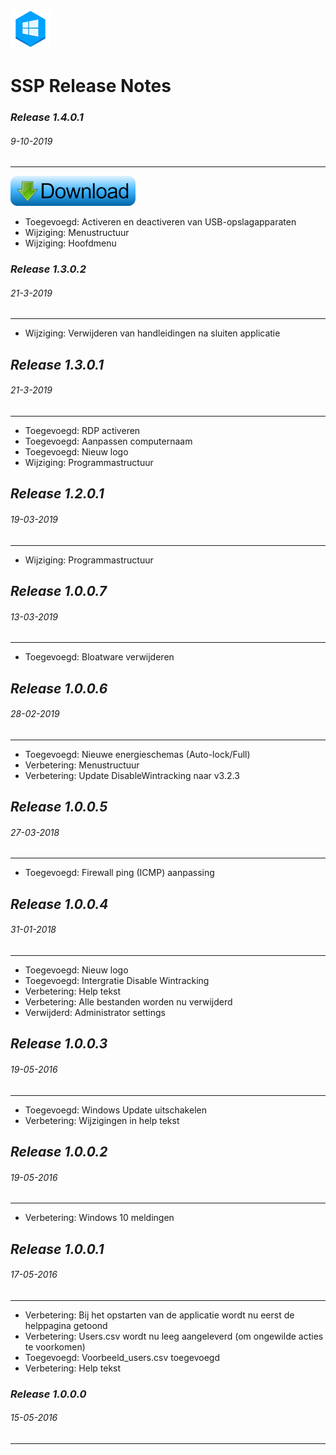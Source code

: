 ![Logo](assets/SSP_64x64.png?raw=true "Logo SSP")
# SSP Release Notes

### *Release 1.4.0.1*
###### 9-10-2019
---

<a href="https://github.com/jebr/System-Setup-Program-SSP/releases" Download>
  <img src="assets/download-small.png" alt="Download programma">
</a>


- Toegevoegd: Activeren en deactiveren van USB-opslagapparaten
- Wijziging: Menustructuur
- Wijziging: Hoofdmenu


### *Release 1.3.0.2*
###### 21-3-2019
---
- Wijziging: Verwijderen van handleidingen na sluiten applicatie


## *Release 1.3.0.1*
###### 21-3-2019
---
- Toegevoegd: RDP activeren
- Toegevoegd: Aanpassen computernaam
- Toegevoegd: Nieuw logo
- Wijziging: Programmastructuur


## *Release 1.2.0.1*
###### 19-03-2019
---
- Wijziging: Programmastructuur


## *Release 1.0.0.7*
###### 13-03-2019
---
- Toegevoegd: Bloatware verwijderen


## *Release 1.0.0.6*
###### 28-02-2019
---
- Toegevoegd: Nieuwe energieschemas (Auto-lock/Full)
- Verbetering: Menustructuur
- Verbetering: Update DisableWintracking naar v3.2.3


## *Release 1.0.0.5*
###### 27-03-2018
---
- Toegevoegd: Firewall ping (ICMP) aanpassing


## *Release 1.0.0.4*
###### 31-01-2018
---
- Toegevoegd: Nieuw logo
- Toegevoegd: Intergratie Disable Wintracking
- Verbetering: Help tekst
- Verbetering: Alle bestanden worden nu verwijderd
- Verwijderd: Administrator settings


## *Release 1.0.0.3*
###### 19-05-2016
---
- Toegevoegd: Windows Update uitschakelen
- Verbetering: Wijzigingen in help tekst


## *Release 1.0.0.2*
###### 19-05-2016
---
- Verbetering: Windows 10 meldingen


## *Release 1.0.0.1* 
###### 17-05-2016
---
- Verbetering: Bij het opstarten van de applicatie wordt nu eerst de helppagina getoond
- Verbetering: Users.csv wordt nu leeg aangeleverd (om ongewilde acties te voorkomen)
- Toegevoegd: Voorbeeld_users.csv toegevoegd
- Verbetering: Help tekst


### *Release 1.0.0.0*
###### 15-05-2016
---
